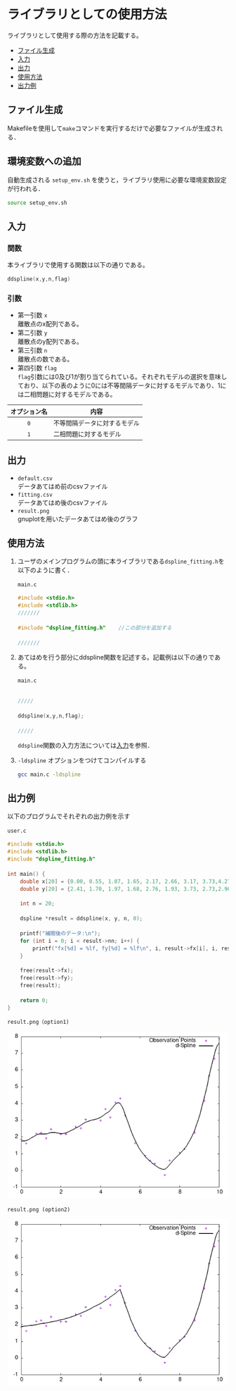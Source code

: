 # ライブラリとしての使用方法

ライブラリとして使用する際の方法を記載する。

- [ファイル生成](#ファイル生成)
- [入力](#入力)
- [出力](#出力)
- [使用方法](#使用方法)
- [出力例](#出力例)

## ファイル生成

Makefileを使用して`make`コマンドを実行するだけで必要なファイルが生成される．

## 環境変数への追加

自動生成される `setup_env.sh` を使うと，ライブラリ使用に必要な環境変数設定が行われる．

``` bash
source setup_env.sh
```

## 入力

### 関数

本ライブラリで使用する関数は以下の通りである。

```c
ddspline(x,y,n,flag)
```

### 引数

- 第一引数 `x`  
離散点のx配列である。
- 第二引数 `y`  
離散点のy配列である。
- 第三引数 `n`  
離散点の数である。
- 第四引数 `flag`  
`flag`引数には0及び1が割り当てられている。それぞれモデルの選択を意味しており、以下の表のように0には不等間隔データに対するモデルであり、1には二相問題に対するモデルである。

| オプション名 | 内容 |  
|:-:|-|  
|`0`|不等間隔データに対するモデル|  
|`1`|二相問題に対するモデル|

## 出力

- `default.csv`  
データあてはめ前のcsvファイル
- `fitting.csv`  
データあてはめ後のcsvファイル
- `result.png`  
gnuplotを用いたデータあてはめ後のグラフ

## 使用方法

1. ユーザのメインプログラムの頭に本ライブラリである`dspline_fitting.h`を以下のように書く．

    `main.c`

    ```c
    #include <stdio.h>
    #include <stdlib.h>
    ///////

    #include "dspline_fitting.h"    //この部分を追加する

    ///////
    ```

2. あてはめを行う部分にddspline関数を記述する。記載例は以下の通りである。

    `main.c`

    ```c

    /////

    ddspline(x,y,n,flag);   

    /////
    ```

    `ddspline`関数の入力方法については[入力](#入力)を参照．

3. `-ldspline` オプションをつけてコンパイルする

    ``` bash
    gcc main.c -ldspline
    ```

## 出力例

以下のプログラムでそれぞれの出力例を示す  

`user.c`

```c
#include <stdio.h>
#include <stdlib.h>
#include "dspline_fitting.h"

int main() {
    double x[20] = {0.00, 0.55, 1.07, 1.65, 2.17, 2.66, 3.17, 3.73,4.27, 4.79, 5.33, 5.85, 6.41, 6.90, 7.44, 7.98, 8.52, 9.00, 9.48, 10.00};
    double y[20] = {2.41, 1.70, 1.97, 1.68, 2.76, 1.93, 3.73, 2.73,2.90, 4.52, 3.66, 1.47, 0.84, -0.94, 0.52, 0.13, 1.76, 4.02, 5.24, 9.45};

    int n = 20;

    dspline *result = ddspline(x, y, n, 0);

    printf("補間後のデータ:\n");
    for (int i = 0; i < result->nn; i++) {
        printf("fx[%d] = %lf, fy[%d] = %lf\n", i, result->fx[i], i, result->fy[i]);
    }

    free(result->fx);
    free(result->fy);
    free(result);

    return 0;
}
```

`result.png（option1)`

![alt text](result.png)

`result.png (option2)`

![alt text](<result copy.png>)
